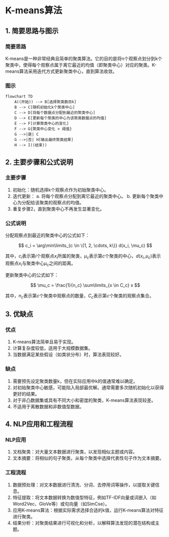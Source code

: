 ##

# K-means算法

## 1. 简要思路与图示

### 简要思路

K-means是一种非常经典且简单的聚类算法。它的目的是将n个观察点划分到k个聚类中，使得每个观察点属于离它最近的均值（即聚类中心）对应的聚类。K-means算法采用迭代方式更新聚类中心，直到算法收敛。

### 图示

```mermaid
flowchart TD
    A((开始)) --> B[选择聚类数目k]
    B --> C[随机初始化k个聚类中心]
    C --> D[将每个数据点分配到最近的聚类中心]
    D --> E[更新每个聚类的中心为该聚类数据点的均值]
    E --> F[计算聚类中心的变化]
    F --> G{聚类中心变化 > 阈值}
    G -->|是| C
    G -->|否| H[输出最终聚类结果]
    H --> I((结束))
```



## 2. 主要步骤和公式说明

### 主要步骤

1. 初始化：随机选择k个观察点作为初始聚类中心。
2. 迭代更新： a. 将每个观察点分配到离它最近的聚类中心。 b. 更新每个聚类中心为分配给该聚类的观察点的均值。
3. 重复步骤2，直到聚类中心不再发生显著变化。

### 公式说明

分配观察点到最近的聚类中心的公式如下：

$$ c_i = \arg\min\limits_{c \in \{1, 2, \cdots, k\}} d(x_i, \mu_c) $$

其中，$c_i$表示第$i$个观察点$x_i$所属的聚类，$\mu_c$表示第$c$个聚类的中心，$d(x_i, \mu_c)$表示观察点$x_i$与聚类中心$\mu_c$之间的距离。

更新聚类中心的公式如下：

$$ \mu_c = \frac{1}{n_c} \sum\limits_{x \in C_c} x $$

其中，$n_c$表示第$c$个聚类中观察点的数量，$C_c$表示第$c$个聚类的观察点集合。

## 3. 优缺点

### 优点

1. K-means算法简单且易于实现。
2. 计算复杂度较低，适用于大规模数据集。
3. 当数据满足某些假设（如类状分布）时，算法表现较好。

### 缺点

1. 需要预先设定聚类数量k，但在实际应用中k的值通常难以确定。
2. 对初始聚类中心敏感，可能陷入局部最优解。通常需要多次随机初始化以获得更好的结果。
3. 对于非凸数据集或具有不同大小和密度的聚类，K-means算法表现较差。
4. 不适用于离散数据和非数值型数据。

## 4. NLP应用和工程流程

### NLP应用
1. 文档聚类：对大量文本数据进行聚类，以发现相似主题或内容。
3. 文本摘要：将相似的句子聚类，从每个聚类中选择代表性句子作为文本摘要。

### 工程流程

1. 数据预处理：对文本数据进行清洗、分词、去停用词等操作，以提取关键信息。
2. 特征提取：将文本数据转换为数值型特征，例如TF-IDF向量或词嵌入（如Word2Vec、GloVe等）或句向量（如SimCse）。
3. 应用K-means算法：根据实际需求选择合适的k值，运行K-means算法对特征进行聚类。
4. 结果分析：对聚类结果进行可视化和分析，以解释算法发现的潜在结构或主题。





